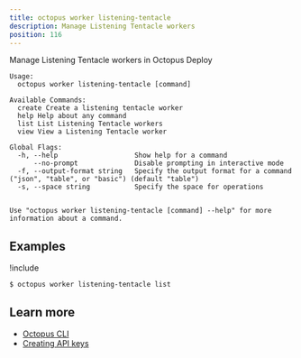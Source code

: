 ```yaml
---
title: octopus worker listening-tentacle
description: Manage Listening Tentacle workers
position: 116
---
```


Manage Listening Tentacle workers in Octopus Deploy


```text
Usage:
  octopus worker listening-tentacle [command]

Available Commands:
  create Create a listening tentacle worker
  help Help about any command
  list List Listening Tentacle workers
  view View a Listening Tentacle worker

Global Flags:
  -h, --help                   Show help for a command
      --no-prompt              Disable prompting in interactive mode
  -f, --output-format string   Specify the output format for a command ("json", "table", or "basic") (default "table")
  -s, --space string           Specify the space for operations


Use "octopus worker listening-tentacle [command] --help" for more information about a command.
```

## Examples

!include <samples-instance>


```text
$ octopus worker listening-tentacle list

```

## Learn more

- [Octopus CLI](/docs/octopus-rest-api/cli/index.md)
- [Creating API keys](/docs/octopus-rest-api/how-to-create-an-api-key.md)